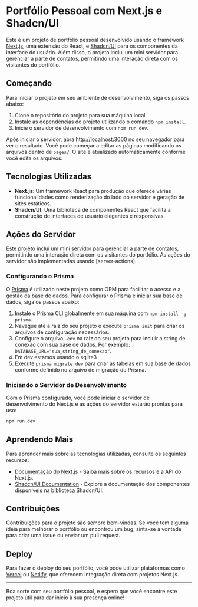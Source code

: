 # Portfólio Pessoal com Next.js e Shadcn/UI

Este é um projeto de portfólio pessoal desenvolvido usando o framework [Next.js](https://nextjs.org/), uma extensão do React, e [Shadcn/UI](https://shadcn.github.io/ui/) para os componentes da interface do usuário. Além disso, o projeto inclui um mini servidor para gerenciar a parte de contatos, permitindo uma interação direta com os visitantes do portfólio.

## Começando

Para iniciar o projeto em seu ambiente de desenvolvimento, siga os passos abaixo:

1. Clone o repositório do projeto para sua máquina local.
2. Instale as dependências do projeto utilizando o comando `npm install`.
3. Inicie o servidor de desenvolvimento com `npm run dev`.

Após iniciar o servidor, abra [http://localhost:3000](http://localhost:3000) no seu navegador para ver o resultado. Você pode começar a editar as páginas modificando os arquivos dentro de `pages/`. O site é atualizado automaticamente conforme você edita os arquivos.

## Tecnologias Utilizadas

- **Next.js**: Um framework React para produção que oferece várias funcionalidades como renderização do lado do servidor e geração de sites estáticos.
- **Shadcn/UI**: Uma biblioteca de componentes React que facilita a construção de interfaces de usuário elegantes e responsivas.

## Ações do Servidor

Este projeto inclui um mini servidor para gerenciar a parte de contatos, permitindo uma interação direta com os visitantes do portfólio. As ações do servidor são implementadas usando [server-actions].

### Configurando o Prisma

O [Prisma](https://www.prisma.io/) é utilizado neste projeto como ORM para facilitar o acesso e a gestão da base de dados. Para configurar o Prisma e iniciar sua base de dados, siga os passos abaixo:

1. Instale o Prisma CLI globalmente em sua máquina com `npm install -g prisma`.
2. Navegue até a raiz do seu projeto e execute `prisma init` para criar os arquivos de configuração necessários.
3. Configure o arquivo `.env` na raiz do seu projeto para incluir a string de conexão com sua base de dados. Por exemplo: `DATABASE_URL="sua_string_de_conexao"`.
3. Em dev estamos usando o sqlite3
4. Execute `prisma migrate dev` para criar as tabelas em sua base de dados conforme definido no arquivo de migração do Prisma.

### Iniciando o Servidor de Desenvolvimento

Com o Prisma configurado, você pode iniciar o servidor de desenvolvimento do Next.js e as ações do servidor estarão prontas para uso:

```bash
npm run dev
```

## Aprendendo Mais

Para aprender mais sobre as tecnologias utilizadas, consulte os seguintes recursos:

- [Documentação do Next.js](https://nextjs.org/docs) - Saiba mais sobre os recursos e a API do Next.js.
- [Shadcn/UI Documentation](https://shadcn.github.io/ui/docs) - Explore a documentação dos componentes disponíveis na biblioteca Shadcn/UI.

## Contribuições

Contribuições para o projeto são sempre bem-vindas. Se você tem alguma ideia para melhorar o portfólio ou encontrou um bug, sinta-se à vontade para criar uma issue ou enviar um pull request.

## Deploy

Para fazer o deploy do seu portfólio, você pode utilizar plataformas como [Vercel](https://vercel.com/) ou [Netlify](https://www.netlify.com/), que oferecem integração direta com projetos Next.js.

---

Boa sorte com seu portfólio pessoal, e espero que você encontre este projeto útil para dar início à sua presença online!